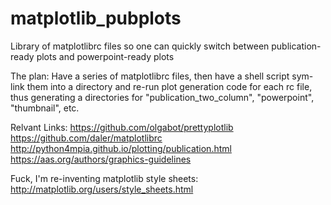 # matplotlib_pubplots
Library of matplotlibrc files so one can quickly switch between publication-ready plots and powerpoint-ready plots

The plan:
Have a series of matplotlibrc files, then have a shell script sym-link them into a directory and re-run plot generation code for each rc file, thus generating a directories for "publication_two_column", "powerpoint", "thumbnail", etc.

Relvant Links:
https://github.com/olgabot/prettyplotlib
https://github.com/daler/matplotlibrc
http://python4mpia.github.io/plotting/publication.html
https://aas.org/authors/graphics-guidelines


Fuck, I'm re-inventing matplotlib style sheets:
http://matplotlib.org/users/style_sheets.html

